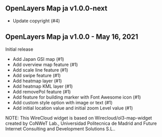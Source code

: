 ## OpenLayers Map ja v1.0.0-next

- Update copyright (#4)

## OpenLayers Map ja v1.0.0 - May 16, 2021

Initial release

- Add Japan GSI map (#1)
- Add overview map feature (#1)
- Add scale line feature (#1)
- Add swipe feature (#1)
- Add heatmap layer (#1)
- Add heatmap KML layer (#1)
- Add removePoI feature (#1)
- Add feature for building marker with Font Awesome icon (#1)
- Add custom style option with image or text (#1)
- Add initial location value and initial zoom Level value (#1)

NOTE: This WireCloud widget is based on Wirecloud/ol3-map-widget created by CoNWeT Lab.,
Universidad Politecnica de Madrid and Future Internet Consulting and Development Solutions S.L..
